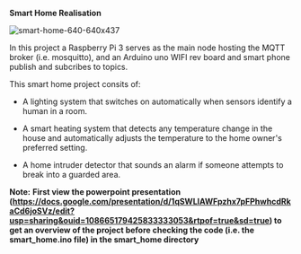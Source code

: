**Smart Home Realisation**

![smart-home-640-640x437](https://user-images.githubusercontent.com/72282670/173175076-7a98e016-5935-44ca-aa88-42b0ebc3e40a.png)

In this project a Raspberry Pi 3 serves as the main node hosting the MQTT broker (i.e. mosquitto), and an Arduino uno WIFI rev board and smart phone publish and subcribes to topics.

This smart home project consits of:

* A lighting system that switches on automatically when sensors identify a human in a room.

* A smart heating system that detects any temperature change in the house and automatically adjusts the temperature to the home owner's preferred setting.

* A home intruder detector that sounds an alarm if someone attempts to break into a guarded area.

**Note:** **First view the powerpoint presentation (https://docs.google.com/presentation/d/1qSWLIAWFpzhx7pFPhwhcdRkaCd6joSVz/edit?usp=sharing&ouid=108665179425833333053&rtpof=true&sd=true) to get an overview of the project before checking the code (i.e. the smart_home.ino file) in the smart_home directory**
